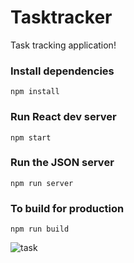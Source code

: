 # Tasktracker
Task tracking application!

### Install dependencies

`npm install`

### Run React dev server

`npm start`

### Run the JSON server

`npm run server`

### To build for production

`npm run build`

![task](https://user-images.githubusercontent.com/77533560/137108898-fe5ea103-2193-4582-9c65-1303f3913fd9.jpg)



